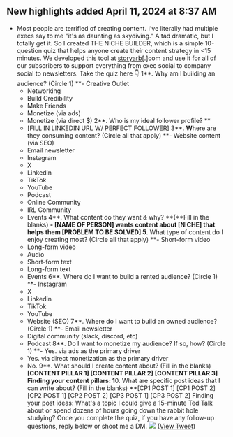 ## New highlights added April 11, 2024 at 8:37 AM
- Most people are terrified of creating content.
  I've literally had multiple execs say to me "it's as daunting as skydiving." A tad dramatic, but I totally get it. 
  So I created THE NICHE BUILDER, which is a simple 10-question quiz that helps anyone create their content strategy in <15 minutes. 
  We developed this tool at [storyarb](https://twitter.com/storyarb)[.]com and use it for all of our subscribers to support everything from exec social to company social to newsletters. 
  Take the quiz here 👇
  1**. Why am I building an audience? (Circle 1)
  **- Creative Outlet
  - Networking
  - Build Credibility
  - Make Friends
  - Monetize (via ads)
  - Monetize (via direct $)
  2**. Who is my ideal follower profile? **
  - [FILL IN LINKEDIN URL W/ PERFECT FOLLOWER]
  3**. **W**here are they consuming content? (Circle all that apply)
  **- Website content (via SEO)
  - Email newsletter
  - Instagram
  - X
  - Linkedin
  - TikTok
  - YouTube
  - Podcast
  - Online Community
  - IRL Community
  - Events
  4**. What content do they want & why? **(**Fill in the blanks)
  **- [NAME OF PERSON] wants content about [NICHE] that helps them [PROBLEM TO BE SOLVED]
  5**. What type of content do I enjoy creating most? (Circle all that apply)
  **- Short-form video
  - Long-form video
  - Audio
  - Short-form text
  - Long-form text
  - Events
  6**. Where do I want to build a rented audience? (Circle 1)
  **- Instagram
  - X
  - Linkedin
  - TikTok
  - YouTube
  - Website (SEO)
  7**. Where do I want to build an owned audience? (Circle 1)
  **- Email newsletter
  - Digital community (slack, discord, etc)
  - Podcast
  8**. Do I want to monetize my audience? If so, how? (Circle 1)
  **- Yes. via ads as the primary driver
  - Yes. via direct monetization as the primary driver
  - No.
  9**. What should I create content about? (Fill in the blanks)
  **[CONTENT PILLAR 1]
  [CONTENT PILLAR 2]
  [CONTENT PILLAR 3]
  Finding your content pillars: 
  1**0. What are specific post ideas that I can write about? (Fill in the blanks)
  **[CP1 POST 1]
  [CP1 POST 2]
  [CP2 POST 1]
  [CP2 POST 2]
  [CP3 POST 1]
  [CP3 POST 2]
  Finding your post ideas: 
  What's a topic I could give a 15-minute Ted Talk about or spend dozens of hours going down the rabbit hole studying? 
  Once you complete the quiz, if you have any follow-up questions, reply below or shoot me a DM.
  ![](https://pbs.twimg.com/media/GK44DVoWgAAHkzc.png) ([View Tweet](https://twitter.com/businessbarista/status/1778421513621737688))

